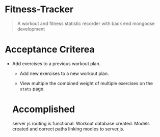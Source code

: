 # Fitness-Tracker
> A workout and fitness statistic recorder with back end mongoose development
# Acceptance Criterea
* Add exercises to a previous workout plan.

  * Add new exercises to a new workout plan.

  * View multiple the combined weight of multiple exercises on the `stats` page.
  
  # Accomplished
  server js routing is functional. Workout database created. Models created and correct paths linking modles to server.js.
  
